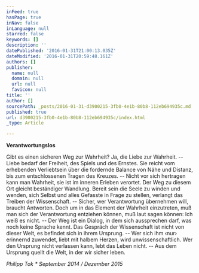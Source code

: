 ```yaml
---
inFeed: true
hasPage: true
inNav: false
inLanguage: null
starred: false
keywords: []
description: ''
datePublished: '2016-01-31T21:00:13.035Z'
dateModified: '2016-01-31T20:59:48.161Z'
authors: []
publisher:
  name: null
  domain: null
  url: null
  favicon: null
title: ''
author: []
sourcePath: _posts/2016-01-31-d3900215-3fb0-4e1b-80b8-112eb694935c.md
published: true
url: d3900215-3fb0-4e1b-80b8-112eb694935c/index.html
_type: Article

---
```

**Verantwortungslos**

Gibt es einen sicheren Weg zur Wahrheit? Ja, die Liebe zur Wahrheit. -- Liebe bedarf der Freiheit, des Spiels und des Ernstes. Sie reicht vom erhebenden Verliebtsein über die fordernde Balance von Nähe und Distanz, bis zum entschlossenen Tragen des Kreuzes. -- Nicht vor sich hertragen kann man Wahrheit, sie ist im inneren Erleben verortet. Der Weg zu diesem Ort gleicht beständiger Wandlung.
Bereit sein die Seele zu winden und wenden, sich Selbst und alles Gefasste in Frage zu stellen, verlangt das Treiben der Wissenschaft. -- Sicher, wer Verantwortung übernehmen will, braucht Antworten. Doch um in das Element der Wahrheit einzutreten, muß man sich der Verantwortung entziehen können, muß laut sagen können: Ich weiß es nicht. -- Der Weg ist ein Dialog, in dem sich aussprechen darf, was noch keine Sprache kennt.
Das Gespräch der Wissenschaft ist nicht von dieser Welt, es befindet sich in ihrem Ursprung. -- Wer sich ihm ‹nur› erinnernd zuwendet, liebt mit halbem Herzen, wird unwissenschaftlich. Wer den Ursprung nicht verlassen kann, lebt das Leben nicht. -- Aus dem Ursprung quellt die Welt, in der wir sicher leben. 

_Philipp Tok \* September 2014 / Dezember 2015_